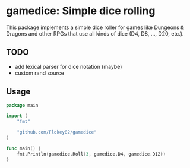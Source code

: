 # gamedice: Simple dice rolling

This package implements a simple dice roller for games like Dungeons & Dragons and other RPGs that use all kinds of dice (D4, D8, ..., D20, etc.).

## TODO

* add lexical parser for dice notation (maybe)
* custom rand source

## Usage

```go
package main

import (
	"fmt"

	"github.com/Flokey82/gamedice"
)

func main() {
	fmt.Println(gamedice.Roll(3, gamedice.D4, gamedice.D12))
}
```
